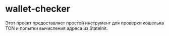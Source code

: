 # wallet-checker
Этот проект предоставляет простой инструмент для проверки кошелька TON и попытки вычисления адреса из StateInit.
